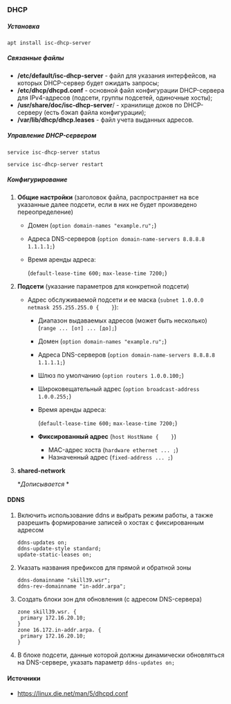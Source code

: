 ### DHCP

##### Установка

`apt install isc-dhcp-server`

##### Связанные файлы

* **/etc/default/isc-dhcp-server** - файл для указания интерфейсов, на которых DHCP-сервер будет ожидать запросы;
* **/etc/dhcp/dhcpd.conf** - основной файл конфигурации DHCP-сервера для IPv4-адресов (подсети, группы подсетей, одиночные хосты);
* **/usr/share/doc/isc-dhcp-server**/ - хранилище доков по DHCP-серверу (есть бэкап файла конфигурации);
* **/var/lib/dhcp/dhcp.leases** - файл учета выданных адресов.



##### Управление DHCP-сервером

`service isc-dhcp-server status`

`service isc-dhcp-server restart`

##### Конфигурирование

1. **Общие настройки** (заголовок файла, распространяет на все указанные далее подсети, если в них не будет произведено переопределение)

   - Домен (`option domain-names "example.ru";`)

   - Адреса DNS-серверов (`option domain-name-servers 8.8.8.8 1.1.1.1;`)

   - Время аренды адреса:

     (`default-lease-time 600;`  `max-lease-time 7200;`)

2. **Подсети** (указание параметров для конкретной подсети)

   - Адрес обслуживаемой подсети и ее маска (`subnet 1.0.0.0 netmask 255.255.255.0 {    }`):

     - Диапазон выдаваемых адресов (может быть несколько) (`range ... [от] ... [до];`)

     - Домен (`option domain-names "example.ru";`)

     - Адреса DNS-серверов (`option domain-name-servers 8.8.8.8 1.1.1.1;`)

     - Шлюз по умолчанию (`option routers 1.0.0.100;`)

     - Широковещательный адрес (`option broadcast-address 1.0.0.255;`)

     - Время аренды адреса:

       (`default-lease-time 600;`  `max-lease-time 7200;`)

       

     - **Фиксированный адрес** (`host HostName {    }`)

       - MAC-адрес хоста (`hardware ethernet ... ;`)
       - Назначенный адрес (`fixed-address ... ;`)

   

3. **shared-network**

   **Дописывается* *



#### DDNS

1. Включить использование ddns и выбрать режим работы, а также разрешить формирование записей о хостах с фиксированным адресом

   ```
   ddns-updates on;
   ddns-update-style standard;
   update-static-leases on;
   ```

2. Указать названия префиксов для прямой и обратной зоны

   ```
   ddns-domainname "skill39.wsr";
   ddns-rev-domainname "in-addr.arpa";
   ```

3. Создать блоки зон для обновления (с адресом DNS-сервера)

   ```
   zone skill39.wsr. {
   	primary 172.16.20.10;
   }
   zone 16.172.in-addr.arpa. {
   	primary 172.16.20.10;
   }
   ```

4. В блоке подсети, данные которой должны динамически обновляться на DNS-сервере, указать параметр `ddns-updates on;`







#### Источники

* https://linux.die.net/man/5/dhcpd.conf